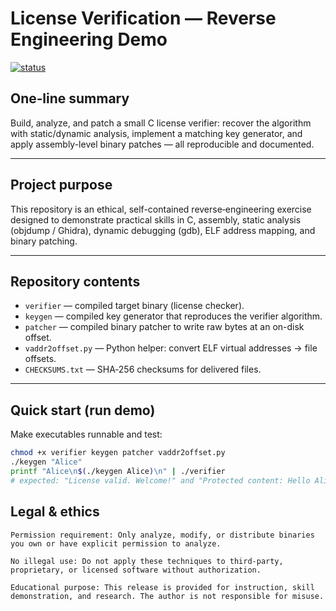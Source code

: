 # License Verification — Reverse Engineering Demo

[![status](https://img.shields.io/badge/status-educational-blue)]()

## One‑line summary
Build, analyze, and patch a small C license verifier: recover the algorithm with static/dynamic analysis, implement a matching key generator, and apply assembly-level binary patches — all reproducible and documented.

---

## Project purpose
This repository is an ethical, self-contained reverse‑engineering exercise designed to demonstrate practical skills in C, assembly, static analysis (objdump / Ghidra), dynamic debugging (gdb), ELF address mapping, and binary patching.

---

## Repository contents
- `verifier` — compiled target binary (license checker).
- `keygen` — compiled key generator that reproduces the verifier algorithm.
- `patcher` — compiled binary patcher to write raw bytes at an on-disk offset.
- `vaddr2offset.py` — Python helper: convert ELF virtual addresses → file offsets.
- `CHECKSUMS.txt` — SHA‑256 checksums for delivered files.
---

## Quick start (run demo)
Make executables runnable and test:

```bash
chmod +x verifier keygen patcher vaddr2offset.py
./keygen "Alice"               
printf "Alice\n$(./keygen Alice)\n" | ./verifier
# expected: "License valid. Welcome!" and "Protected content: Hello Alice!"
```
## Legal & ethics

    Permission requirement: Only analyze, modify, or distribute binaries you own or have explicit permission to analyze.

    No illegal use: Do not apply these techniques to third‑party, proprietary, or licensed software without authorization.

    Educational purpose: This release is provided for instruction, skill demonstration, and research. The author is not responsible for misuse.
